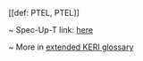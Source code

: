 [[def: PTEL, PTEL]]

~ Spec-Up-T link: <a href='https://weboftrust.github.io/WOT-terms/docs/glossary/PTEL'>here</a>

~ More in <a href="https://weboftrust.github.io/WOT-terms/docs/glossary/PTEL">extended KERI glossary</a>
